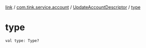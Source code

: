 [link](../../index.md) / [com.tink.service.account](../index.md) / [UpdateAccountDescriptor](index.md) / [type](./type.md)

# type

`val type: Type?`